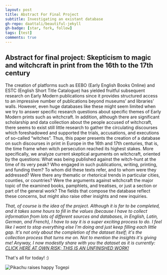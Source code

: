 ```yaml
---
layout: post
title: Abstract For Final Project
subtitle: Investigating an existant database
gh-repo: daattali/beautiful-jekyll
gh-badge: [star, fork, follow]
tags: [test]
comments: true
---
```

## Abstract for final project: Skepticism to magic and witchcraft in print from the 16th to the 17th century

The creation of platforms such as EEBO (Early English Books Online) and ESTC (English Short Title Catalogue) has yielded fruitful subsequent research on Early Modern publications since it provides structured access to an impressive number of publications beyond museums’ and libraries’ walls. However, even huge databases like these might seem limited when we try to answer specific research questions about specific themes of Early Modern prints such as witchcraft. In addition, although there are significant scholarship and data collection about the people accused of witchcraft, there seems to exist still little research to gather the circulating discourses which foreshadowed and supported the trials, accusations, and executions of so-called “witches”. Thus, this paper presents the creation of a database on such discourses in print in Europe in the 16th and 17th centuries, that is, the time frame when witch persecution reached its highest stakes. More specifically, we analyze current skeptical arguments on witchcraft, oriented by the questions: What was being published against the witch-hunt at the time of its very peak? Who engaged in such publications, writing, printing, and funding them? To whom did these texts refer, and to whom were they addressed? Were there any thematic or rhetorical trends in particular cities, counties, or countries? Were the arguments against witchcraft the major topic of the examined books, pamphlets, and treatises, or just a section or part of the general work? The fields that compose the database reflect these concerns, but might also raise other insights and new inquiries.

*That, of course is the idea of the project. Although it is far to be completed, and it takes some hours to fill in the values (because I have to collect information from lots of different sources and databases, in English, Latin, German, and French), I have to say it is a super exciting process to do. I feel like I want to stop everything else I'm doing and just keep filling each little gap. It's not only about the completion of the dataset itself; it's the collection process that turns me on. Not to mention the insights it's giving me! Anyway, I now modestly share with you the dataset as it is currently: [CLICK HERE AT OWN RISK; THIS IS AN UNFINISHED WORK!](https://docs.google.com/spreadsheets/d/1ow_JvsTxkmBzErvFoufuzd2vUN0uG8t93seGaaSjBLM/edit?usp=sharing)*

That's all for today! :)

![Pikachu raises happy Togepi](https://vanessabcs.github.io/assets/img/dsc12_pikachu.gif)
